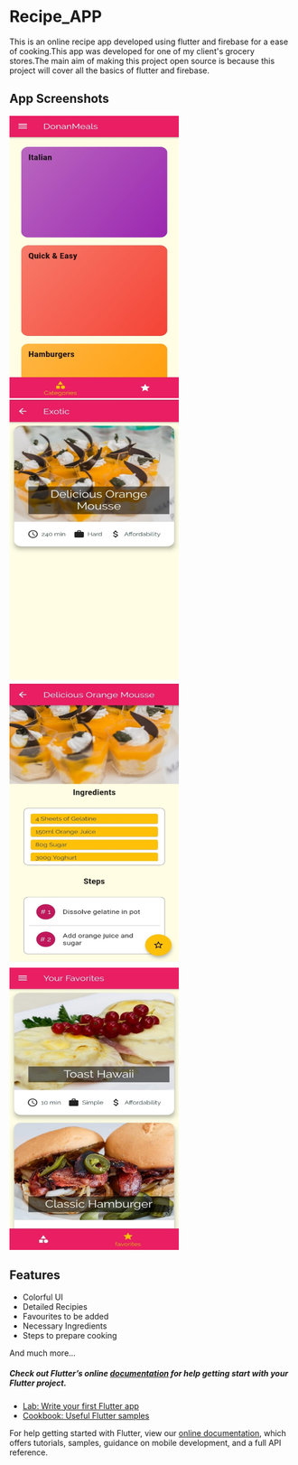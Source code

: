# Recipe_APP

This is an online recipe app developed using flutter and firebase for a ease of cooking.This app was developed for one of my client's grocery stores.The main aim of making this project open source is because this project will cover all the basics of flutter and firebase.

## App Screenshots

 
 
<div>
    <img src="/screenshots/img1.jpeg" width="300px" height="500px"</img>
    <img src="/screenshots/img2.jpeg" width="300px" height="500px"</img>
    <img src="/screenshots/img3.jpeg" width="300px" height="500px"</img>
    <img src="/screenshots/img4.jpeg" width="300px" height="500px"</img>
</div>







## Features

<ul>
  <li>Colorful UI</li>
  <li>Detailed Recipies</li>
  <li>Favourites to be added</li>
  <li>Necessary Ingredients</li>
  <li>Steps to prepare cooking</li>
  
</ul>

And much more...



##### Check out Flutter’s online [documentation](http://flutter.io/) for help getting start with your Flutter project. 

- [Lab: Write your first Flutter app](https://flutter.dev/docs/get-started/codelab)
- [Cookbook: Useful Flutter samples](https://flutter.dev/docs/cookbook)

For help getting started with Flutter, view our
[online documentation](https://flutter.dev/docs), which offers tutorials,
samples, guidance on mobile development, and a full API reference.
